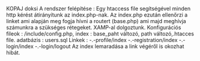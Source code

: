 KOPAJ doksi
A rendszer felépítése : 
Egy htaccess file segítségével minden http kérést átirányítunk az index.php-nak. Az index.php ezután ellenőrzi a linket ami alapján meg fogja hívni a routert (base.php) ami majd meghívja számunkra a szükséges rétegeket.
XAMP-al dolgoztunk.
Konfigurációs fileok : /include/config.php, index : base_paht változó, path változó,.htacces file.
adatbázis : users.sql
Linkek : -.-profile/index
	-.-registration/index
	-.-login/index
	-.-login/logout
Az index  lemaradása a link végéről is okozhat hibát. 
